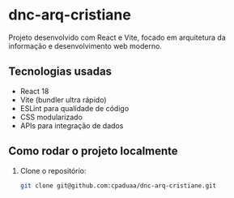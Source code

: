 # dnc-arq-cristiane

Projeto desenvolvido com React e Vite, focado em arquitetura da informação e desenvolvimento web moderno.

## Tecnologias usadas

- React 18
- Vite (bundler ultra rápido)
- ESLint para qualidade de código
- CSS modularizado
- APIs para integração de dados

## Como rodar o projeto localmente

1. Clone o repositório:
   ```bash
   git clone git@github.com:cpaduaa/dnc-arq-cristiane.git
